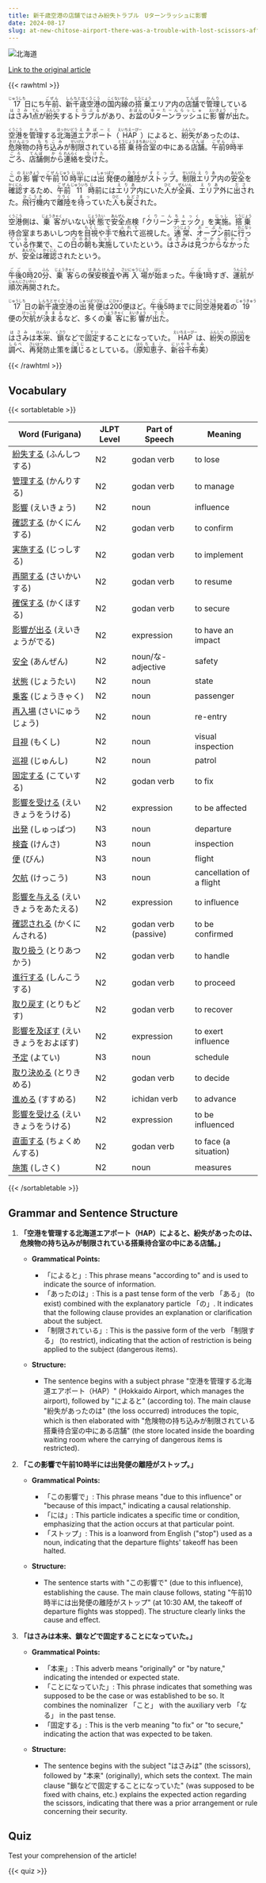 ```yaml
---
title: 新千歳空港の店舗ではさみ紛失トラブル　Uターンラッシュに影響
date: 2024-08-17
slug: at-new-chitose-airport-there-was-a-trouble-with-lost-scissors-affecting-the-u-turn-rush
---
```


![北海道](https://www.asahicom.jp/imgopt/img/fddd01ab43/comm_L/AS20240817001388.jpg "北海道")

[Link to the original article](https://asahi.com/articles/ASS8K1GD7S8KIIPE003M.html?iref=comtop_7_05)

{{< rawhtml >}}
<p><ruby>17<rt>じゅうしち</rt></ruby>日<ruby>にち</ruby><ruby>午前<rt>ごぜん</rt></ruby>、<ruby>新千歳空港<rt>しんちとせくうこう</rt></ruby>の<ruby>国内線<rt>こくないせん</rt></ruby>の<ruby>搭乗<rt>とうじょう</rt></ruby>エリア内の<ruby>店舗<rt>てんぽ</rt></ruby>で<ruby>管理<rt>かんり</rt></ruby>している<ruby>はさみ<rt>はさみ</rt></ruby>1<ruby>点<rt>てん</rt></ruby>が<ruby>紛失<rt>ふんしつ</rt></ruby>する<ruby>トラブル<rt>とらぶる</rt></ruby>があり、<ruby>お盆<rt>おぼん</rt></ruby>の<ruby>Uターンラッシュ<rt>ゆーたーんらっしゅ</rt></ruby>に<ruby>影響<rt>えいきょう</rt></ruby>が<ruby>出<rt>で</rt></ruby>た。</p>

<p><ruby>空港<rt>くうこう</rt></ruby>を<ruby>管理<rt>かんり</rt></ruby>する<ruby>北海道<rt>ほっかいどう</rt></ruby><ruby>エアポート<rt>えあぽーと</rt></ruby>（<ruby>HAP<rt>えいちえーぴー</rt></ruby>）によると、<ruby>紛失<rt>ふんしつ</rt></ruby>があったのは、<ruby>危険物<rt>きけんぶつ</rt></ruby>の<ruby>持ち込み<rt>もちこみ</rt></ruby>が<ruby>制限<rt>せいげん</rt></ruby>されている<ruby>搭乗<rt>とうじょう</rt></ruby><ruby>待合室<rt>まちあいしつ</rt></ruby>の中にある<ruby>店舗<rt>てんぽ</rt></ruby>。<ruby>午前<rt>ごぜん</rt></ruby>9<ruby>時<rt>じ</rt></ruby>半<ruby>ごろ<rt>ごろ</rt></ruby>、<ruby>店舗<rt>てんぽ</rt></ruby>側<ruby>から<rt>から</rt></ruby><ruby>連絡<rt>れんらく</rt></ruby>を<ruby>受けた<rt>うけた</rt></ruby>。</p>

<p><ruby>この<rt>この</rt></ruby><ruby>影響<rt>えいきょう</rt></ruby>で<ruby>午前<rt>ごぜん</rt></ruby><ruby>10<rt>じゅう</rt></ruby><ruby>時<rt>じ</rt></ruby><ruby>半<rt>はん</rt></ruby>には<ruby>出発<rt>しゅっぱつ</rt></ruby>便の<ruby>離陸<rt>りりく</rt></ruby>が<ruby>ストップ<rt>すとっぷ</rt></ruby>。<ruby>制限<rt>せいげん</rt></ruby><ruby>エリア<rt>えりあ</rt></ruby>内の<ruby>安全<rt>あんぜん</rt></ruby>を<ruby>確認<rt>かくにん</rt></ruby>するため、<ruby>午前<rt>ごぜん</rt></ruby><ruby>11<rt>じゅういち</rt></ruby><ruby>時<rt>じ</rt></ruby>前には<ruby>エリア<rt>えりあ</rt></ruby>内にいた<ruby>人<rt>ひと</rt></ruby>が<ruby>全員<rt>ぜんいん</rt></ruby>、<ruby>エリア<rt>えりあ</rt></ruby>外に<ruby>出さ<rt>ださ</rt></ruby>れた。<ruby>飛行機<rt>ひこうき</rt></ruby>内で<ruby>離陸<rt>りりく</rt></ruby>を<ruby>待っ<rt>まっ</rt></ruby>ていた<ruby>人<rt>ひと</rt></ruby>も<ruby>戻さ<rt>もどさ</rt></ruby>れた。</p>

<p><ruby>空港<rt>くうこう</rt></ruby>側は、<ruby>乗客<rt>じょうきゃく</rt></ruby>がいない<ruby>状態<rt>じょうたい</rt></ruby>で<ruby>安全<rt>あんぜん</rt></ruby>点検「<ruby>クリーンチェック<rt>くりーんちぇっく</rt></ruby>」を<ruby>実施<rt>じっし</rt></ruby>。<ruby>搭乗<rt>とうじょう</rt></ruby>待合室<rt>まちあいしつ</rt>内を<ruby>目視<rt>もくし</rt></ruby>や<ruby>手<rt>て</rt></ruby>で<ruby>触れて<rt>ふれて</rt></ruby>巡視した。<ruby>通常<rt>つうじょう</rt></ruby>、<ruby>オープン<rt>おーぷん</rt></ruby>前に<ruby>行っている<rt>おこなっている</rt></ruby>作業で、この<ruby>日の<rt>ひの</rt></ruby><ruby>朝<rt>あさ</rt></ruby>も<ruby>実施<rt>じっし</rt></ruby>していたという。<ruby>はさみ<rt>はさみ</rt></ruby>は<ruby>見つからなかった<rt>みつからなかった</rt></ruby>が、<ruby>安全<rt>あんぜん</rt></ruby>は<ruby>確認<rt>かくにん</rt></ruby>されたという。</p>

<p><ruby>午後<rt>ごご</rt></ruby>0<ruby>時<rt>じ</rt></ruby>20<ruby>分<rt>ふん</rt></ruby>、<ruby>乗客<rt>じょうきゃく</rt></ruby>らの<ruby>保安<rt>ほあん</rt></ruby><ruby>検査<rt>けんさ</rt></ruby>や<ruby>再入場<rt>さいにゅうじょう</rt></ruby>が<ruby>始<rt>はじ</rt></ruby>まった。<ruby>午後<rt>ごご</rt></ruby>1<ruby>時<rt>じ</rt></ruby>すぎ、<ruby>運航<rt>うんこう</rt></ruby>が<ruby>順次<rt>じゅんじ</rt></ruby><ruby>再開<rt>さいかい</rt></ruby>された。</p>

<p><ruby>17<rt>じゅうしち</rt></ruby>日の<ruby>新千歳空港<rt>しんちとせくうこう</rt></ruby>の<ruby>出発便<rt>しゅっぱつびん</rt></ruby>は<ruby>200<rt>にひゃく</rt></ruby>便ほど。<ruby>午後<rt>ごご</rt></ruby><ruby>5<rt>ご</rt></ruby>時までに<ruby>同<rt>どう</rt></ruby><ruby>空港<rt>くうこう</rt></ruby>発着の<ruby>19<rt>じゅうきゅう</rt></ruby>便の<ruby>欠航<rt>けっこう</rt></ruby>が<ruby>決まる<rt>きまる</rt></ruby>など、多くの<ruby>乗客<rt>じょうきゃく</rt></ruby>に<ruby>影響<rt>えいきょう</rt></ruby>が<ruby>出た<rt>でた</rt></ruby>。</p>

<p><ruby>はさみ<rt>はさみ</rt></ruby>は<ruby>本来<rt>ほんらい</rt></ruby>、<ruby>鎖<rt>くさり</rt></ruby>などで<ruby>固定<rt>こてい</rt></ruby>することになっていた。<ruby>HAP<rt>えいちえーぴー</rt></ruby>は、<ruby>紛失<rt>ふんしつ</rt></ruby>の<ruby>原因<rt>げんいん</rt></ruby>を<ruby>調べ<rt>しらべ</rt></ruby>、<ruby>再発<rt>さいはつ</rt></ruby>防止策を<ruby>講じ<rt>こうじ</rt></ruby>るとしている。（<ruby>原<rt>はら</rt></ruby><ruby>知恵子<rt>ちえこ</rt></ruby>、<ruby>新谷<rt>にいや</rt></ruby><ruby>千布美<rt>ちふみ</rt></ruby>）</p>
{{< /rawhtml >}}

## Vocabulary


{{< sortabletable >}}

| Word (Furigana)          | JLPT Level | Part of Speech          | Meaning                          |
|--------------------------|------------|-------------------------|----------------------------------|
|[紛失する](https://jisho.org/search/%E7%B4%9B%E5%A4%B1%E3%81%99%E3%82%8B) (ふんしつする)| N2         | godan verb              | to lose                          |
|[管理する](https://jisho.org/search/%E7%AE%A1%E7%90%86%E3%81%99%E3%82%8B) (かんりする)| N2         | godan verb              | to manage                        |
|[影響](https://jisho.org/search/%E5%BD%B1%E9%9F%BF) (えいきょう)| N2         | noun                    | influence                        |
|[確認する](https://jisho.org/search/%E7%A2%BA%E8%AA%8D%E3%81%99%E3%82%8B) (かくにんする)| N2         | godan verb              | to confirm                       |
|[実施する](https://jisho.org/search/%E5%AE%9F%E6%96%BD%E3%81%99%E3%82%8B) (じっしする)| N2         | godan verb              | to implement                     |
|[再開する](https://jisho.org/search/%E5%86%8D%E9%96%8B%E3%81%99%E3%82%8B) (さいかいする)| N2         | godan verb              | to resume                        |
|[確保する](https://jisho.org/search/%E7%A2%BA%E4%BF%9D%E3%81%99%E3%82%8B) (かくほする)| N2         | godan verb              | to secure                        |
|[影響が出る](https://jisho.org/search/%E5%BD%B1%E9%9F%BF%E3%81%8C%E5%87%BA%E3%82%8B) (えいきょうがでる)| N2   | expression              | to have an impact                |
|[安全](https://jisho.org/search/%E5%AE%89%E5%85%A8) (あんぜん)| N2         | noun/な-adjective       | safety                           |
|[状態](https://jisho.org/search/%E7%8A%B6%E6%85%8B) (じょうたい)| N2         | noun                    | state                            |
|[乗客](https://jisho.org/search/%E4%B9%97%E5%AE%A2) (じょうきゃく)| N2         | noun                    | passenger                        |
|[再入場](https://jisho.org/search/%E5%86%8D%E5%85%A5%E5%A0%B4) (さいにゅうじょう)| N2       | noun                    | re-entry                         |
|[目視](https://jisho.org/search/%E7%9B%AE%E8%A6%96) (もくし)| N2         | noun                    | visual inspection                |
|[巡視](https://jisho.org/search/%E5%B7%A1%E8%A6%96) (じゅんし)| N2         | noun                    | patrol                           |
|[固定する](https://jisho.org/search/%E5%9B%BA%E5%AE%9A%E3%81%99%E3%82%8B) (こていする)| N2         | godan verb              | to fix                          |
|[影響を受ける](https://jisho.org/search/%E5%BD%B1%E9%9F%BF%E3%82%92%E5%8F%97%E3%81%91%E3%82%8B) (えいきょうをうける)| N2 | expression              | to be affected                  |
|[出発](https://jisho.org/search/%E5%87%BA%E7%99%BA) (しゅっぱつ)| N3         | noun                    | departure                        |
|[検査](https://jisho.org/search/%E6%A4%9C%E6%9F%BB) (けんさ)| N3         | noun                    | inspection                       |
|[便](https://jisho.org/search/%E4%BE%BF) (びん)| N3         | noun                    | flight                           |
|[欠航](https://jisho.org/search/%E6%AC%A0%E8%88%AA) (けっこう)| N3         | noun                    | cancellation of a flight        |
|[影響を与える](https://jisho.org/search/%E5%BD%B1%E9%9F%BF%E3%82%92%E4%B8%8E%E3%81%88%E3%82%8B) (えいきょうをあたえる)| N2 | expression              | to influence                    |
|[確認される](https://jisho.org/search/%E7%A2%BA%E8%AA%8D%E3%81%95%E3%82%8C%E3%82%8B) (かくにんされる)| N2     | godan verb (passive)    | to be confirmed                 |
|[取り扱う](https://jisho.org/search/%E5%8F%96%E3%82%8A%E6%89%B1%E3%81%86) (とりあつかう)| N2         | godan verb              | to handle                        |
|[進行する](https://jisho.org/search/%E9%80%B2%E8%A1%8C%E3%81%99%E3%82%8B) (しんこうする)| N2         | godan verb              | to proceed                       |
|[取り戻す](https://jisho.org/search/%E5%8F%96%E3%82%8A%E6%88%BB%E3%81%99) (とりもどす)| N2         | godan verb              | to recover                       |
|[影響を及ぼす](https://jisho.org/search/%E5%BD%B1%E9%9F%BF%E3%82%92%E5%8F%8A%E3%81%BC%E3%81%99) (えいきょうをおよぼす)| N2 | expression              | to exert influence              |
|[予定](https://jisho.org/search/%E4%BA%88%E5%AE%9A) (よてい)| N3         | noun                    | schedule                         |
|[取り決める](https://jisho.org/search/%E5%8F%96%E3%82%8A%E6%B1%BA%E3%82%81%E3%82%8B) (とりきめる)| N2         | godan verb              | to decide                       |
|[進める](https://jisho.org/search/%E9%80%B2%E3%82%81%E3%82%8B) (すすめる)| N2         | ichidan verb            | to advance                       |
|[影響を受ける](https://jisho.org/search/%E5%BD%B1%E9%9F%BF%E3%82%92%E5%8F%97%E3%81%91%E3%82%8B) (えいきょうをうける)| N2 | expression              | to be influenced                |
|[直面する](https://jisho.org/search/%E7%9B%B4%E9%9D%A2%E3%81%99%E3%82%8B) (ちょくめんする)| N2       | godan verb              | to face (a situation)           |
|[施策](https://jisho.org/search/%E6%96%BD%E7%AD%96) (しさく)| N2         | noun                    | measures                         |

{{< /sortabletable >}}


## Grammar and Sentence Structure

1. **「空港を管理する北海道エアポート（HAP）によると、紛失があったのは、危険物の持ち込みが制限されている搭乗待合室の中にある店舗。」**

   - **Grammatical Points:**
     - 「によると」: This phrase means "according to" and is used to indicate the source of information.
     - 「あったのは」: This is a past tense form of the verb 「ある」 (to exist) combined with the explanatory particle 「の」. It indicates that the following clause provides an explanation or clarification about the subject.
     - 「制限されている」: This is the passive form of the verb 「制限する」 (to restrict), indicating that the action of restriction is being applied to the subject (dangerous items).

   - **Structure:**
     - The sentence begins with a subject phrase "空港を管理する北海道エアポート（HAP）" (Hokkaido Airport, which manages the airport), followed by "によると" (according to). The main clause "紛失があったのは" (the loss occurred) introduces the topic, which is then elaborated with "危険物の持ち込みが制限されている搭乗待合室の中にある店舗" (the store located inside the boarding waiting room where the carrying of dangerous items is restricted).

2. **「この影響で午前10時半には出発便の離陸がストップ。」**

   - **Grammatical Points:**
     - 「この影響で」: This phrase means "due to this influence" or "because of this impact," indicating a causal relationship.
     - 「には」: This particle indicates a specific time or condition, emphasizing that the action occurs at that particular point.
     - 「ストップ」: This is a loanword from English ("stop") used as a noun, indicating that the departure flights' takeoff has been halted.

   - **Structure:**
     - The sentence starts with "この影響で" (due to this influence), establishing the cause. The main clause follows, stating "午前10時半には出発便の離陸がストップ" (at 10:30 AM, the takeoff of departure flights was stopped). The structure clearly links the cause and effect.

3. **「はさみは本来、鎖などで固定することになっていた。」**

   - **Grammatical Points:**
     - 「本来」: This adverb means "originally" or "by nature," indicating the intended or expected state.
     - 「ことになっていた」: This phrase indicates that something was supposed to be the case or was established to be so. It combines the nominalizer 「こと」 with the auxiliary verb 「なる」 in the past tense.
     - 「固定する」: This is the verb meaning "to fix" or "to secure," indicating the action that was expected to be taken.

   - **Structure:**
     - The sentence begins with the subject "はさみは" (the scissors), followed by "本来" (originally), which sets the context. The main clause "鎖などで固定することになっていた" (was supposed to be fixed with chains, etc.) explains the expected action regarding the scissors, indicating that there was a prior arrangement or rule concerning their security.

## Quiz

Test your comprehension of the article!

{{< quiz >}}